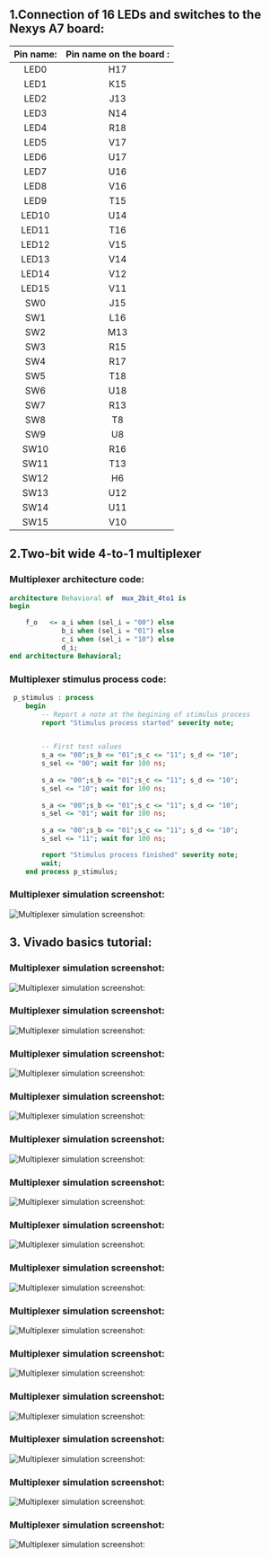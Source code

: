 ## 1.Connection of 16 LEDs and switches to the Nexys A7 board: 
| Pin name: | Pin name on the board : |
| :-: | :-: |
| LED0 | H17 |
| LED1 | K15 |
| LED2 | J13 |
| LED3 | N14 |
| LED4 | R18 |
| LED5 | V17 |
| LED6 | U17 |
| LED7 | U16 |
| LED8 | V16 |
| LED9 | T15 |
| LED10 | U14 |
| LED11 | T16 |
| LED12 | V15 |
| LED13 | V14 |
| LED14 | V12 |
| LED15 | V11 |
| SW0 | J15 |
| SW1 | L16 |
| SW2 | M13 |
| SW3 | R15 |
| SW4 | R17 |
| SW5 | T18 |
| SW6 | U18 |
| SW7 | R13 |
| SW8 | T8 |
| SW9 | U8 |
| SW10 | R16 |
| SW11 | T13 |
| SW12 | H6 |
| SW13 | U12 |
| SW14 | U11 |
| SW15 | V10 |

## 2.Two-bit wide 4-to-1 multiplexer
### Multiplexer architecture code:
```VHDL
architecture Behavioral of  mux_2bit_4to1 is
begin

    f_o   <= a_i when (sel_i = "00") else 
             b_i when (sel_i = "01") else
             c_i when (sel_i = "10") else
             d_i;
end architecture Behavioral;
```

### Multiplexer stimulus process code:
```VHDL
 p_stimulus : process
    begin
        -- Report a note at the begining of stimulus process
        report "Stimulus process started" severity note;


        -- First test values
        s_a <= "00";s_b <= "01";s_c <= "11"; s_d <= "10";
        s_sel <= "00"; wait for 100 ns;
        
        s_a <= "00";s_b <= "01";s_c <= "11"; s_d <= "10";
        s_sel <= "10"; wait for 100 ns;
        
        s_a <= "00";s_b <= "01";s_c <= "11"; s_d <= "10";
        s_sel <= "01"; wait for 100 ns;
        
        s_a <= "00";s_b <= "01";s_c <= "11"; s_d <= "10";
        s_sel <= "11"; wait for 100 ns;

        report "Stimulus process finished" severity note;
        wait;
    end process p_stimulus;
```
### Multiplexer simulation screenshot:
![Multiplexer simulation screenshot:](/Labs/03-vivado/images/multiplexer_simulation.jpg)

## 3. Vivado basics tutorial:
### Multiplexer simulation screenshot:
![Multiplexer simulation screenshot:](/Labs/03-vivado/images/vivado_tutorial_1.jpg)
### Multiplexer simulation screenshot:
![Multiplexer simulation screenshot:](/Labs/03-vivado/images/vivado_tutorial_2.jpg)
### Multiplexer simulation screenshot:
![Multiplexer simulation screenshot:](/Labs/03-vivado/images/vivado_tutorial_3.jpg)
### Multiplexer simulation screenshot:
![Multiplexer simulation screenshot:](/Labs/03-vivado/images/vivado_tutorial_4.jpg)
### Multiplexer simulation screenshot:
![Multiplexer simulation screenshot:](/Labs/03-vivado/images/vivado_tutorial_5.jpg)
### Multiplexer simulation screenshot:
![Multiplexer simulation screenshot:](/Labs/03-vivado/images/vivado_tutorial_6.jpg)
### Multiplexer simulation screenshot:
![Multiplexer simulation screenshot:](/Labs/03-vivado/images/vivado_tutorial_7.jpg)
### Multiplexer simulation screenshot:
![Multiplexer simulation screenshot:](/Labs/03-vivado/images/vivado_tutorial_8.jpg)
### Multiplexer simulation screenshot:
![Multiplexer simulation screenshot:](/Labs/03-vivado/images/vivado_tutorial_9.jpg)
### Multiplexer simulation screenshot:
![Multiplexer simulation screenshot:](/Labs/03-vivado/images/vivado_tutorial_10.jpg)
### Multiplexer simulation screenshot:
![Multiplexer simulation screenshot:](/Labs/03-vivado/images/vivado_tutorial_11.jpg)
### Multiplexer simulation screenshot:
![Multiplexer simulation screenshot:](/Labs/03-vivado/images/vivado_tutorial_12.jpg)
### Multiplexer simulation screenshot:
![Multiplexer simulation screenshot:](/Labs/03-vivado/images/vivado_tutorial_13.jpg)
### Multiplexer simulation screenshot:
![Multiplexer simulation screenshot:](/Labs/03-vivado/images/vivado_tutorial_14.jpg)

